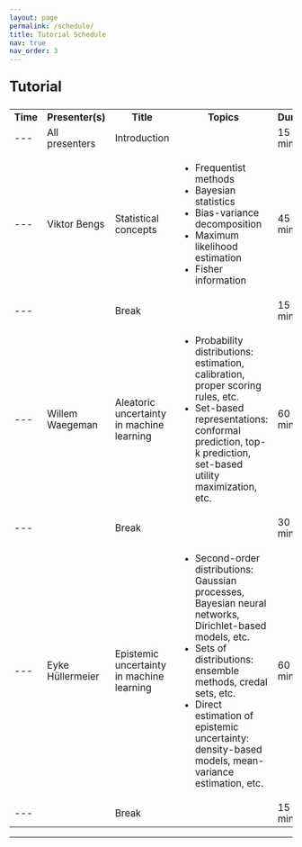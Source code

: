 ```yaml
---
layout: page
permalink: /schedule/
title: Tutorial Schedule
nav: true
nav_order: 3
---
```


<p style="font-weight:bold; font-size:25px"> Tutorial</p>

<table class="schedule-tutorial" style="font-size:17px">
  <tr>
    <th>Time</th>
    <th>Presenter(s)</th>
    <th>Title</th>
    <th>Topics</th>
    <th>Duration</th>
  </tr>
  <tr>
    <td>---</td>
    <td>All presenters</td>
    <td>Introduction</td>
    <td></td>
    <td>15 minutes</td>
  </tr>
  <tr>
    <td>---</td>
    <td>Viktor Bengs</td>
    <td>Statistical concepts</td>
    <td>
      <ul>
        <li>Frequentist methods</li>
        <li>Bayesian statistics</li>
        <li>Bias-variance decomposition</li>
        <li>Maximum likelihood estimation</li>
        <li>Fisher information</li>
      </ul>
    </td>
    <td>45 minutes</td>
  </tr>
  <tr>
    <td>---</td>
    <td></td>
    <td>Break</td>
    <td></td>
    <td>15 minutes</td>
  </tr>
  <tr>
    <td>---</td>
    <td>Willem Waegeman</td>
    <td>Aleatoric uncertainty in machine learning</td>
    <td>
      <ul>
        <li>Probability distributions: estimation, calibration, proper scoring rules, etc.</li>
        <li>Set-based representations: conformal prediction, top-k prediction, set-based utility maximization, etc.</li>
      </ul>
    </td>
    <td>60 minutes</td>
  </tr>
  <tr>
    <td>---</td>
    <td></td>
    <td>Break</td>
    <td></td>
    <td>30 minutes</td>
  </tr>
  <tr>
    <td>---</td>
    <td>Eyke Hüllermeier</td>
    <td>Epistemic uncertainty in machine learning</td>
    <td>
      <ul>
        <li>Second-order distributions: Gaussian processes, Bayesian neural networks, Dirichlet-based models, etc.</li>
        <li>Sets of distributions: ensemble methods, credal sets, etc.</li>
        <li>Direct estimation of epistemic uncertainty: density-based models, mean-variance estimation, etc.</li>
      </ul>
    </td>
    <td>60 minutes</td>
  </tr>
  <tr>
    <td>---</td>
    <td></td>
    <td>Break</td>
    <td></td>
    <td>15 minutes</td>
  </tr>
</table>

---
